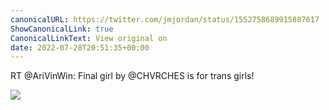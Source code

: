 ```yaml
---
canonicalURL: https://twitter.com/jmjordan/status/1552758689915887617
ShowCanonicalLink: true
CanonicalLinkText: View original on
date: 2022-07-28T20:51:35+00:00
---
```

RT @AriVinWin: Final girl by @CHVRCHES is for trans girls!

![](/images/1552758689915887617-FYxD6UOX0AIYdN-.jpg)